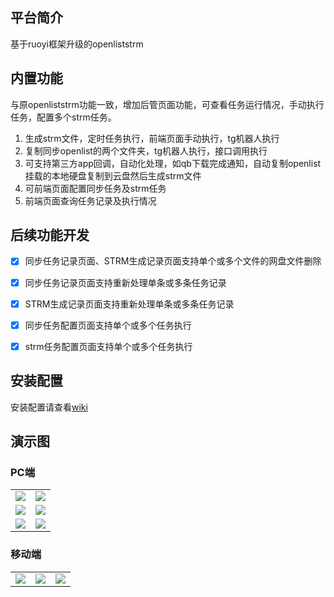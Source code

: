 ## 平台简介

基于ruoyi框架升级的openliststrm

## 内置功能

与原openliststrm功能一致，增加后管页面功能，可查看任务运行情况，手动执行任务，配置多个strm任务。

1. 生成strm文件，定时任务执行，前端页面手动执行，tg机器人执行
2. 复制同步openlist的两个文件夹，tg机器人执行，接口调用执行
3. 可支持第三方app回调，自动化处理，如qb下载完成通知，自动复制openlist挂载的本地硬盘复制到云盘然后生成strm文件
4. 可前端页面配置同步任务及strm任务
5. 前端页面查询任务记录及执行情况

## 后续功能开发

- [X] 同步任务记录页面、STRM生成记录页面支持单个或多个文件的网盘文件删除
- [X] 同步任务记录页面支持重新处理单条或多条任务记录
- [X] STRM生成记录页面支持重新处理单条或多条任务记录
- [X] 同步任务配置页面支持单个或多个任务执行
- [X] strm任务配置页面支持单个或多个任务执行


## 安装配置

安装配置请查看[wiki](https://github.com/907739769/OpenList-strm-RuoYi/wiki)

## 演示图

### PC端

<table>
    <tr>
        <td><img src="https://github.com/user-attachments/assets/b373b65f-4bd2-4af4-a5a6-9c77d8266fa0"/></td>
        <td><img src="https://github.com/user-attachments/assets/4ce3623e-fcd8-47ae-98c7-82fb92cafd90"/></td>
    </tr>
    <tr>
        <td><img src="https://github.com/user-attachments/assets/86012a22-ac01-49d0-acba-03873dd047f6"/></td>
        <td><img src="https://github.com/user-attachments/assets/a3962694-b4fe-4397-a6f7-6c50a83065ce"/></td>
    </tr>
    <tr>
        <td><img src="https://github.com/user-attachments/assets/ac16de9d-eab0-4bae-a40c-449078336770"/></td>
        <td><img src="https://github.com/user-attachments/assets/e210e93a-fc34-4e9d-a935-3526ecc6daa3"/></td>
    </tr>

</table>

### 移动端


<table>
    <tr>
        <td><img src="https://github.com/user-attachments/assets/b99de7cd-d5e3-4c03-b9c4-5316f6b1a239"/></td>
        <td><img src="https://github.com/user-attachments/assets/26b4b12d-63ea-4d09-8740-1144044e756c"/></td>
        <td><img src="https://github.com/user-attachments/assets/0cfb0efa-f5fe-4cfd-a6e8-296cd7102de0"/></td>
    </tr>
</table>
